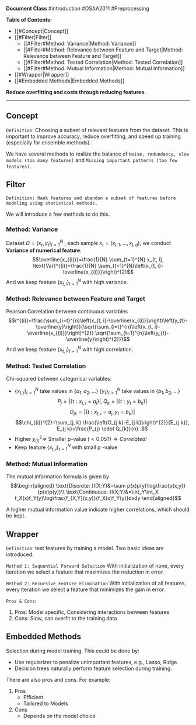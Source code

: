 
**Document Class** #introduction  #DSAA2011  #Preprocessing 

**Table of Contents:**
- [[#Concept|Concept]]
- [[#Filter|Filter]]
	- [[#Filter#Method: Variance|Method: Variance]]
	- [[#Filter#Method: Relevance between Feature and Target|Method: Relevance between Feature and Target]]
	- [[#Filter#Method: Tested Correlation|Method: Tested Correlation]]
	- [[#Filter#Method: Mutual Information|Method: Mutual Information]]
- [[#Wrapper|Wrapper]]
- [[#Embedded Methods|Embedded Methods]]

**Reduce overfitting and costs through reducing features.**

---
## Concept

`Definition`: Choosing a subset of relevant features from the dataset. This is important to improve accuracy, reduce overfitting, and speed up training (especially for ensemble methods).

We have several methods to realize the balance of `Noise, redundancy, slow models (too many features)` and `Missing important patterns (too few features)`.

## Filter

`Definition: Rank features and abandon a subset of features before modeling using statistical methods.`

We will introduce a few methods to do this.

### Method: Variance

Dataset $D={(x_{t}, y_{t})}_{t=1}^{N}$ , each sample $x_{t}=(x_{t, 1}, ..., x_{t, d})$, we conduct **Variance of numerical feature**: 
$$\overline{x_{(i)}}=\frac{1}{N} \sum_{t=1}^{N} x_{t, i}, \text{Var}^{(i)}=\frac{1}{N} \sum_{t=1}^{N}\left(x_{t, i}-\overline{x_{(i)}}\right)^{2}$$
And we keep feature $\{x_{t, i}\}_{t=1}^{N}$ with high variance.

### Method: Relevance between Feature and Target

Pearson Correlation between continuous variables $$r^{(i)}=\frac{\sum_{i=t}^{n}\left(x_{t, i}-\overline{x_{(i)}}\right)\left(y_{t}-\overline{y}\right)}{\sqrt{\sum_{i=t}^{n}\left(x_{t, i}-\overline{x_{(i)}}\right)^{2}} \sqrt{\sum_{t=1}^{n}\left(y_{t}-\overline{y}\right)^{2}}}$$
And we keep feature $\{x_{t, i}\}_{t=1}^{N}$ with high correlation.

### Method: Tested Correlation

Chi-squared between categorical variables: 
- $\{x_{t, i}\}_{t=1}^{N}$ take values in $\{a_{1}, a_{2}, ...\}$ $\{y_{t}\}_{t=1}^{N}$ take values in $\{b_{1}, b_{2}, ...\}$ $$P_{j}=\left|\left\{t: x_{t, i}=a_{j}\right\}\right|, Q_{k}=\left|\left\{t: y_{t}=b_{k}\right\}\right|$$ $$O_{j k}=\left|\left\{t: x_{t, i}=a_{j}, y_{t}=b_{k}\right\}\right|$$ $$\chi_{(i)}^{2}=\sum_{j, k} \frac{\left(O_{j k}-E_{j k}\right)^{2}}{E_{j k}}, E_{j k}=\frac{P_{j} \cdot Q_{k}}{n} .$$
- Higher $\chi_{(i)}^2\Rightarrow$ Smaller p-value $(<0.05 ? ) \Rightarrow Correlated$!
- Keep feature $\{x_{t, i}\}_{t=1}^{N}$ with small p -value

### Method: Mutual Information

The mutual information formula is given by
$$\begin{aligned}
\text{Discrete: }I(X;Y)&=\sum p(x)p(y)\log\frac{p(x,y)}{p(x)p(y)}\\
\text{Continuous: }I(X;Y)&=\int_Y\int_X f_X(x)f_Y(y)\log\frac{f_{X,Y}(x,y)}{f_X(x)f_Y(y)}dxdy
\end{aligned}$$

A higher mutual information value indicate higher correlations, which should be kept.

## Wrapper

`Definition`: test features by training a model. Two basic ideas are introduced.

`Method 1: Sequential Forward Selection`
With initialization of none, every iteration we select a feature that maximizes the reduction in error.

`Method 2: Recursive Feature Elimination`
With initialization of all features, every iteration we select a feature that minimizes the gain in error.

`Pros & Cons`:
1. Pros: Model specific, Considering interactions between features
2. Cons: Slow, can overfit to the training data

## Embedded Methods

Selection during model training. This could be done by:
- Use regularizer to penalize unimportant features, e.g., Lasso, Ridge.
- Decision trees naturally perform feature selection during training.


There are also pros and cons. For example:
1. Pros
	- Efficient
	- Tailored to Models
2. Cons
	- Depends on the model choice